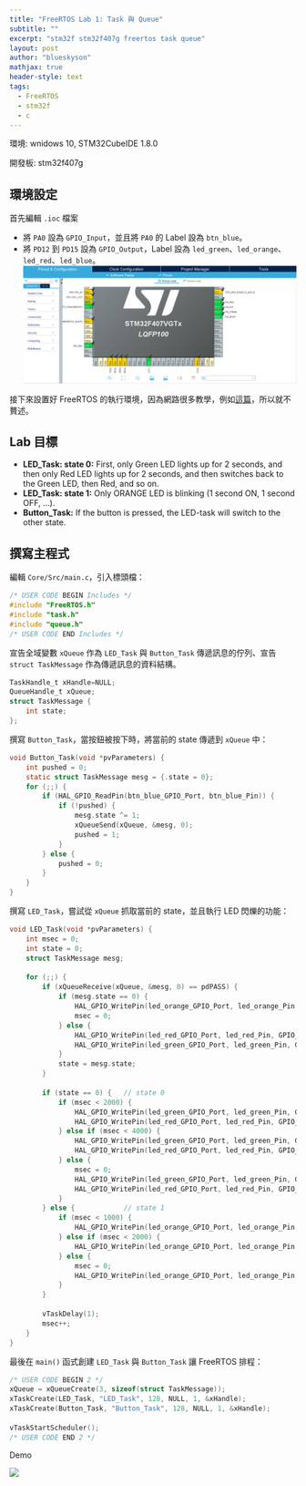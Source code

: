 ```yaml
---
title: "FreeRTOS Lab 1: Task 與 Queue"
subtitle: ""
excerpt: "stm32f stm32f407g freertos task queue"
layout: post
author: "blueskyson"
mathjax: true
header-style: text
tags:
  - FreeRTOS
  - stm32f
  - c
---
```


環境: wnidows 10, STM32CubeIDE 1.8.0

開發板: stm32f407g

## 環境設定

首先編輯 `.ioc` 檔案

- 將 `PA0` 設為 `GPIO_Input`，並且將 `PA0` 的 Label 設為 `btn_blue`。
- 將 `PD12` 到 `PD15` 設為 `GPIO_Output`，Label 設為 `led_green`、`led_orange`、`led_red`、`led_blue`。
![](https://raw.githubusercontent.com/blueskyson/image-host/master/2022/freertos-lab1-1.png)

接下來設置好 FreeRTOS 的執行環境，因為網路很多教學，例如[這篇](https://jasonblog.github.io/note/freertos/[stm32]_4_yi_zhi_freertos.html)，所以就不贅述。

## Lab 目標

- **LED_Task: state 0:** First, only Green LED lights up for 2 seconds,
and then only Red LED lights up for 2 seconds,
and then switches back to the Green LED, then Red, and so on.
- **LED_Task: state 1:** Only ORANGE LED is blinking (1 second ON, 1 second OFF, …).
- **Button_Task:** If the button is pressed, the LED-task will switch to the other state.

## 撰寫主程式

編輯 `Core/Src/main.c`，引入標頭檔：

```c
/* USER CODE BEGIN Includes */
#include "FreeRTOS.h"
#include "task.h"
#include "queue.h"
/* USER CODE END Includes */
```

宣告全域變數 `xQueue` 作為 `LED_Task` 與 `Button_Task` 傳遞訊息的佇列、宣告 `struct TaskMessage` 作為傳遞訊息的資料結構。

```c
TaskHandle_t xHandle=NULL;
QueueHandle_t xQueue;
struct TaskMessage {
	int state;
};
```

撰寫 `Button_Task`，當按鈕被按下時，將當前的 state 傳遞到 `xQueue` 中：

```c
void Button_Task(void *pvParameters) {
	int pushed = 0;
	static struct TaskMessage mesg = {.state = 0};
	for (;;) {
		if (HAL_GPIO_ReadPin(btn_blue_GPIO_Port, btn_blue_Pin)) {
			if (!pushed) {
				mesg.state ^= 1;
				xQueueSend(xQueue, &mesg, 0);
				pushed = 1;
			}
		} else {
			pushed = 0;
		}
	}
}
```

撰寫 `LED_Task`，嘗試從 `xQueue` 抓取當前的 state，並且執行 LED 閃爍的功能：

```c
void LED_Task(void *pvParameters) {
	int msec = 0;
	int state = 0;
	struct TaskMessage mesg;

	for (;;) {
		if (xQueueReceive(xQueue, &mesg, 0) == pdPASS) {
			if (mesg.state == 0) {
				HAL_GPIO_WritePin(led_orange_GPIO_Port, led_orange_Pin, GPIO_PIN_RESET);
				msec = 0;
			} else {
				HAL_GPIO_WritePin(led_red_GPIO_Port, led_red_Pin, GPIO_PIN_RESET);
				HAL_GPIO_WritePin(led_green_GPIO_Port, led_green_Pin, GPIO_PIN_RESET);
			}
			state = mesg.state;
		}

		if (state == 0) {	// state 0
			if (msec < 2000) {
				HAL_GPIO_WritePin(led_green_GPIO_Port, led_green_Pin, GPIO_PIN_SET);
				HAL_GPIO_WritePin(led_red_GPIO_Port, led_red_Pin, GPIO_PIN_RESET);
			} else if (msec < 4000) {
				HAL_GPIO_WritePin(led_green_GPIO_Port, led_green_Pin, GPIO_PIN_RESET);
				HAL_GPIO_WritePin(led_red_GPIO_Port, led_red_Pin, GPIO_PIN_SET);
			} else {
				msec = 0;
				HAL_GPIO_WritePin(led_green_GPIO_Port, led_green_Pin, GPIO_PIN_SET);
				HAL_GPIO_WritePin(led_red_GPIO_Port, led_red_Pin, GPIO_PIN_RESET);
			}
		} else {			// state 1
			if (msec < 1000) {
				HAL_GPIO_WritePin(led_orange_GPIO_Port, led_orange_Pin, GPIO_PIN_SET);
			} else if (msec < 2000) {
				HAL_GPIO_WritePin(led_orange_GPIO_Port, led_orange_Pin, GPIO_PIN_RESET);
			} else {
				msec = 0;
				HAL_GPIO_WritePin(led_orange_GPIO_Port, led_orange_Pin, GPIO_PIN_SET);
			}
		}

		vTaskDelay(1);
		msec++;
	}
}
```

最後在 `main()` 函式創建 `LED_Task` 與 `Button_Task` 讓 FreeRTOS 排程：

```c
/* USER CODE BEGIN 2 */
xQueue = xQueueCreate(3, sizeof(struct TaskMessage));
xTaskCreate(LED_Task, "LED_Task", 128, NULL, 1, &xHandle);
xTaskCreate(Button_Task, "Button_Task", 128, NULL, 1, &xHandle);

vTaskStartScheduler();
/* USER CODE END 2 */
```

Demo

![](https://github.com/blueskyson/image-host/blob/master/2022/freertos-lab1.gif?raw=true)